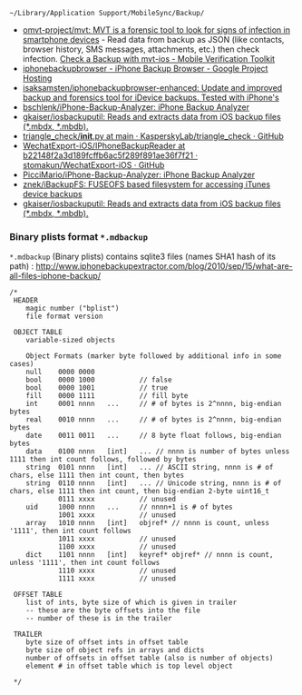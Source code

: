 	~/Library/Application Support/MobileSync/Backup/

- [omvt-project/mvt: MVT is a forensic tool to look for signs of infection in smartphone devices](https://github.com/mvt-project/mvt) - Read data from backup as JSON (like contacts, browser history, SMS messages, attachments,  etc.) then check infection. [Check a Backup with mvt-ios - Mobile Verification Toolkit](https://mvt-docs.readthedocs.io/en/latest/ios/backup/check.html)
- [iphonebackupbrowser - iPhone Backup Browser - Google Project Hosting](https://code.google.com/p/iphonebackupbrowser/)
- [isaksamsten/iphonebackupbrowser-enhanced: Update and improved backup and forensics tool for iDevice backups. Tested with iPhone's](https://github.com/isaksamsten/iphonebackupbrowser-enhanced)
- [bschlenk/iPhone-Backup-Analyzer: iPhone Backup Analyzer](https://github.com/bschlenk/iPhone-Backup-Analyzer)
- [gkaiser/iosbackuputil: Reads and extracts data from iOS backup files (*.mbdx, *.mbdb).](https://github.com/gkaiser/iosbackuputil)
- [triangle_check/__init__.py at main · KasperskyLab/triangle_check · GitHub](https://github.com/KasperskyLab/triangle_check/blob/main/triangle_check/__init__.py)
- [WechatExport-iOS/IPhoneBackupReader at b22148f2a3d189fcffb6ac5f289f891ae36f7f21 · stomakun/WechatExport-iOS · GitHub](https://github.com/stomakun/WechatExport-iOS/tree/b22148f2a3d189fcffb6ac5f289f891ae36f7f21/IPhoneBackupReader)
- [PicciMario/iPhone-Backup-Analyzer: iPhone Backup Analyzer](https://github.com/PicciMario/iPhone-Backup-Analyzer)
- [znek/iBackupFS: FUSEOFS based filesystem for accessing iTunes device backups](https://github.com/znek/iBackupFS)
- [gkaiser/iosbackuputil: Reads and extracts data from iOS backup files (*.mbdx, *.mbdb).](https://github.com/gkaiser/iosbackuputil)

### Binary plists format `*.mdbackup`

`*.mdbackup` (Binary plists) contains sqlite3 files (names SHA1 hash of its path) : http://www.iphonebackupextractor.com/blog/2010/sep/15/what-are-all-files-iphone-backup/

```
/*
 HEADER
	magic number ("bplist")
	file format version

 OBJECT TABLE
	variable-sized objects

	Object Formats (marker byte followed by additional info in some cases)
	null	0000 0000
	bool	0000 1000			// false
	bool	0000 1001			// true
	fill	0000 1111			// fill byte
	int		0001 nnnn	...		// # of bytes is 2^nnnn, big-endian bytes
	real	0010 nnnn	...		// # of bytes is 2^nnnn, big-endian bytes
	date	0011 0011	...		// 8 byte float follows, big-endian bytes
	data	0100 nnnn	[int]	...	// nnnn is number of bytes unless 1111 then int count follows, followed by bytes
	string	0101 nnnn	[int]	...	// ASCII string, nnnn is # of chars, else 1111 then int count, then bytes
	string	0110 nnnn	[int]	...	// Unicode string, nnnn is # of chars, else 1111 then int count, then big-endian 2-byte uint16_t
 			0111 xxxx			// unused
	uid		1000 nnnn	...		// nnnn+1 is # of bytes
 			1001 xxxx			// unused
	array	1010 nnnn	[int]	objref*	// nnnn is count, unless '1111', then int count follows
 			1011 xxxx			// unused
 		   	1100 xxxx			// unused
	dict	1101 nnnn	[int]	keyref* objref*	// nnnn is count, unless '1111', then int count follows
 			1110 xxxx			// unused
 		   	1111 xxxx			// unused

 OFFSET TABLE
	list of ints, byte size of which is given in trailer
	-- these are the byte offsets into the file
	-- number of these is in the trailer

 TRAILER
	byte size of offset ints in offset table
	byte size of object refs in arrays and dicts
	number of offsets in offset table (also is number of objects)
	element # in offset table which is top level object

 */
```
